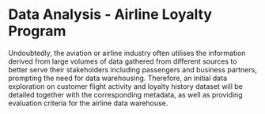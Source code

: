 # Data Analysis - Airline Loyalty Program
Undoubtedly, the aviation or airline industry often utilises the information derived from large volumes of data gathered from different sources to better serve their stakeholders including passengers and business partners, prompting the need for data warehousing. Therefore, an initial data exploration on customer flight activity and loyalty history dataset will be detailed together with the corresponding metadata, as well as providing evaluation criteria for the airline data warehouse.
